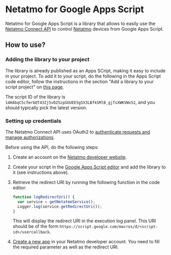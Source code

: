 # Netatmo for Google Apps Script

Netatmo for Google Apps Script is a library that allows to easily use the
[Netatmo Connect API](https://dev.netatmo.com/apidocumentation) to control
[Netatmo](https://www.netatmo.com/) devices from Google Apps Script.

## How to use?

### Adding the library to your project

The library is already published as an Apps SCript, making it easy to include
in your project. To add it to your script, do the following in the Apps Script
code editor, follow the instructions in the section "Add a library to your
script project" on [this page](https://developers.google.com/apps-script/guides/libraries).

The script ID of the library is `14H4bqC5cfmrbQT43Zj5v0Z5zpGUUEE5g5X3LBfkSMlB_gjTsXWKVWx52`, and you should
typically pick the latest version.

### Setting up credentials

The Netatmo Connect API uses OAuth2 to [authenticate requests and manage
authorizations](https://dev.netatmo.com/apidocumentation/oauth).

Before using the API, do the following steps:

1. Create an account on the [Netatmo developer
   website](https://dev.netatmo.com/).

2. Create your script in the [Google Apps Script
   editor](https://script.google.com/) and add the library to it (see
   instructions above).
   
3. Retrieve the redirect URI by running the following function in the code
   editor:
   
   ```js
   function logRedirectUri() {
     var service = getNetatmoService();
     Logger.log(service.getRedirectUri());
   }
   ```
   
   This will display the redirect URI in the execution log panel. This URI
   should be of the form
   `https://script.google.com/macros/d/<script-id>/usercallback`.

4. [Create a new app](https://dev.netatmo.com/apps/) in your Netatmo
   developer account.  You need to fill the required parameter as well
   as the redirect URI.


